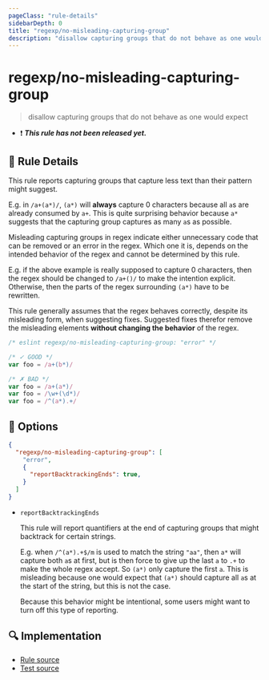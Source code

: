 ```yaml
---
pageClass: "rule-details"
sidebarDepth: 0
title: "regexp/no-misleading-capturing-group"
description: "disallow capturing groups that do not behave as one would expect"
---
```

# regexp/no-misleading-capturing-group

> disallow capturing groups that do not behave as one would expect

- :exclamation: <badge text="This rule has not been released yet." vertical="middle" type="error"> ***This rule has not been released yet.*** </badge>

## :book: Rule Details

This rule reports capturing groups that capture less text than their pattern might suggest.

E.g. in `/a+(a*)/`, `(a*)` will **always** capture 0 characters because all `a`s are already consumed by `a+`. This is quite surprising behavior because `a*` suggests that the capturing group captures as many `a`s as possible.

Misleading capturing groups in regex indicate either unnecessary code that can be removed or an error in the regex. Which one it is, depends on the intended behavior of the regex and cannot be determined by this rule.

E.g. if the above example is really supposed to capture 0 characters, then the regex should be changed to `/a+()/` to make the intention explicit. Otherwise, then the parts of the regex surrounding `(a*)` have to be rewritten.

This rule generally assumes that the regex behaves correctly, despite its misleading form, when suggesting fixes. Suggested fixes therefor remove the misleading elements **without changing the behavior** of the regex.

<eslint-code-block>

```js
/* eslint regexp/no-misleading-capturing-group: "error" */

/* ✓ GOOD */
var foo = /a+(b*)/

/* ✗ BAD */
var foo = /a+(a*)/
var foo = /\w+(\d*)/
var foo = /^(a*).+/
```

</eslint-code-block>

## :wrench: Options

```json
{
  "regexp/no-misleading-capturing-group": [
    "error",
    {
      "reportBacktrackingEnds": true,
    }
  ]
}
```

- `reportBacktrackingEnds`

  This rule will report quantifiers at the end of capturing groups that might backtrack for certain strings.

  E.g. when `/^(a*).+$/m` is used to match the string `"aa"`, then `a*` will capture both `a`s at first, but is then force to give up the last `a` to `.+` to make the whole regex accept. So `(a*)` only capture the first `a`. This is misleading because one would expect that `(a*)` should capture all `a`s at the start of the string, but this is not the case.

  Because this behavior might be intentional, some users might want to turn off this type of reporting.

## :mag: Implementation

- [Rule source](https://github.com/ota-meshi/eslint-plugin-regexp/blob/master/lib/rules/no-misleading-capturing-group.ts)
- [Test source](https://github.com/ota-meshi/eslint-plugin-regexp/blob/master/tests/lib/rules/no-misleading-capturing-group.ts)
